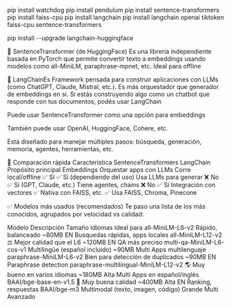 
pip install watchdog
pip install pendulum
pip install sentence-transformers
pip install faiss-cpu
pip install langchain
pip install langchain openai tiktoken faiss-cpu sentence-transformers

pip install --upgrade langchain-huggingface


🔹 SentenceTransformer (de HuggingFace)
Es una librería independiente basada en PyTorch que permite convertir texto a embeddings usando modelos como all-MiniLM, paraphrase-mpnet, etc. Ideal para offline 

🔸 LangChainEs 
Framework pensada para construir aplicaciones con LLMs (como ChatGPT, Claude, Mistral, etc.). Es más orquestador que generador de embeddings en sí.
Si estás construyendo algo como un chatbot que responde con tus documentos, podés usar LangChain

Puede usar SentenceTransformer como una opción para embeddings

También puede usar OpenAI, HuggingFace, Cohere, etc.

Está diseñado para manejar múltiples pasos: búsqueda, generación, memoria, agentes, herramientas, etc.

📌 Comparación rápida
Característica	                SentenceTransformers	        LangChain
Propósito principal	Embeddings	Orquestar apps con LLMs
Corre local/offline	            ✅ Sí	                    ✅ Sí (dependiendo del uso)
Usa LLMs para generar	        ❌ No	                    ✅ Sí (GPT, Claude, etc.)
Tiene agentes, chains	        ❌ No	                    ✅ Sí
Integración con vectores	    ✅ Nativa con FAISS, etc.	✅ Usa FAISS, Chroma, Pinecone


✅ Modelos más usados (recomendados)
Te paso una lista de los más conocidos, agrupados por velocidad vs calidad:

Modelo	                                Descripción	            Tamaño	        	        Idiomas	            Ideal para
all-MiniLM-L6-v2	                    Rápido, balanceado	    ~80MB		EN	Busquedas rápidas, apps locales
all-MiniLM-L12-v2	⚖️                  Mejor calidad que el L6	~120MB		EN	QA más preciso
multi-qa-MiniLM-L6-cos-v1	            Multilingüe (español incluido)	~90MB		Multi	Apps multilenguaje
paraphrase-MiniLM-L6-v2                 Bien para detección de duplicados	~90MB		EN	Paraphrase detection
paraphrase-multilingual-MiniLM-L12-v2	🌎 Muy bueno en varios idiomas	~180MB	Alta	Multi	Apps en español/inglés
BAAI/bge-base-en-v1.5	                🧠 Muy buena calidad	~400MB	Alta	EN	Ranking, respuestas
BAAI/bge-m3	                            Multimodal (texto, imagen, código)	Grande		Multi	Avanzado